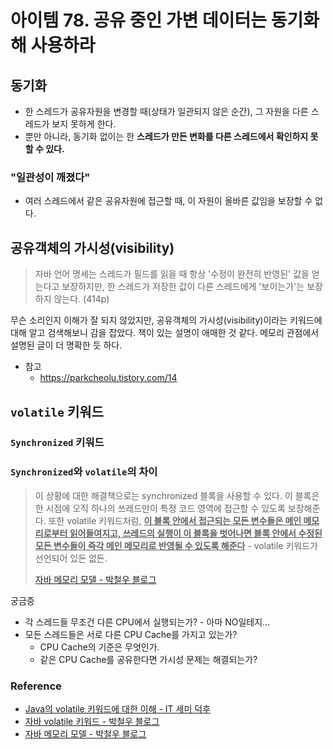 # 아이템 78. 공유 중인 가변 데이터는 동기화해 사용하라

## 동기화
  - 한 스레드가 공유자원을 변경할 때(상태가 일관되지 않은 순간), 그 자원을 다른 스레드가 보지 못하게 한다.
  - 뿐만 아니라, 동기화 없이는 한 **스레드가 만든 변화를 다른 스레드에서 확인하지 못할 수 있다.** 
### "일관성이 깨졌다"
  - 여러 스레드에서 같은 공유자원에 접근할 때, 이 자원이 올바른 값임을 보장할 수 없다.

## 공유객체의 가시성(visibility)
> 자바 언어 명세는 스레드가 필드를 읽을 때 항상 '수정이 완전히 반영된' 값을 얻는다고 보장하지만, 한 스레드가 저장한 값이 다른 스레드에게 '보이는가'는 보장하지 않는다. (414p)

무슨 소리인지 이해가 잘 되지 않았지만, 공유객체의 가시성(visibility)이라는 키워드에 대해 알고 검색해보니 감을 잡았다. 책이 있는 설명이 애매한 것 같다. 메모리 관점에서 설명된 글이 더 명확한 듯 하다.

- 참고
  - https://parkcheolu.tistory.com/14
## `volatile` 키워드
### `Synchronized` 키워드 

### `Synchronized`와 `volatile`의 차이
> 이 상황에 대한 해결책으로는 synchronized 블록을 사용할 수 있다. 이 블록은 한 시점에 오직 하나의 쓰레드만이 특정 코드 영역에 접근할 수 있도록 보장해준다. 또한 volatile 키워드처럼, <u>**이 블록 안에서 접근되는 모든 변수들은 메인 메모리로부터 읽어들여지고, 쓰레드의 실행이 이 블록을 벗어나면 블록 안에서 수정된 모든 변수들이 즉각 메인 메모리로 반영될 수 있도록 해준다**</u> - volatile 키워드가 선언되어 있든 없든.
> 
> [자바 메모리 모델 - 박철우 블로그](https://parkcheolu.tistory.com/14)

궁금증

- 각 스레드들 무조건 다른 CPU에서 실행되는가? - 아마 NO일테지...
- 모든 스레드들은 서로 다른 CPU Cache를 가지고 있는가?
  - CPU Cache의 기준은 무엇인가.
  - 같은 CPU Cache를 공유한다면 가시성 문제는 해결되는가?




### Reference
- [Java의 volatile 키워드에 대한 이해 - IT 세미 덕후](http://kwanseob.blogspot.com/2012/08/java-volatile.html)
- [자바 volatile 키워드 - 박철우 블로그](https://parkcheolu.tistory.com/16)
- [자바 메모리 모델 - 박철우 블로그](https://parkcheolu.tistory.com/14)